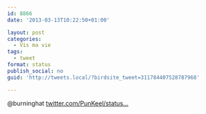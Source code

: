 ```yaml
---
id: 8866
date: '2013-03-13T10:22:50+01:00'

layout: post
categories:
  - Vis ma vie
tags:
  - tweet
format: status
publish_social: no
guid: 'http://tweets.local/?birdsite_tweet=311784407528787968'

---
```


@burninghat [twitter.com/PunKeel/status…](https://twitter.com/PunKeel/status/311780416862420993)